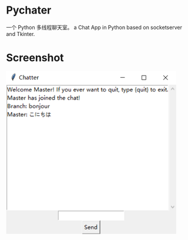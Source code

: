 # Pychater
一个 Python 多线程聊天室。
a Chat App in Python based on socketserver and Tkinter.

# Screenshot
![screenshot](https://github.com/Soft-me/Pychater/blob/master/pics/01.png)
